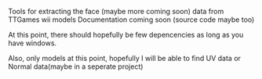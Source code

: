 Tools for extracting the face (maybe more coming soon) data from TTGames wii models
Documentation coming soon
(source code maybe too)

At this point, there should hopefully be few depencencies as long as you have windows.

Also, only models at this point, hopefully I will be able to find UV data or Normal data(maybe in a seperate project)
